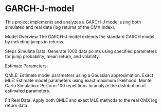 # GARCH-J-model
This project implements and analyzes a GARCH-J model using both simulated and real data (log returns of the OMX index).

Model Overview
The GARCH-J model extends the standard GARCH model by including jumps in returns.

Steps
Simulate Data: Generate 1000 data points using specified parameters for jump probability, mean return, and volatility.

Estimate Parameters:

QMLE: Estimate model parameters using a Gaussian approximation.
Exact MLE: Estimate model parameters using exact maximum likelihood.
Monte Carlo Simulation: Perform 100 repetitions to analyze the distribution of estimated parameters.

Fit Real Data: Apply both QMLE and exact MLE methods to the real OMX log return data.
